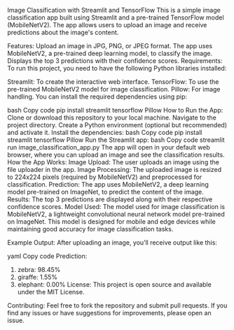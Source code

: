 Image Classification with Streamlit and TensorFlow
This is a simple image classification app built using Streamlit and a pre-trained TensorFlow model (MobileNetV2). The app allows users to upload an image and receive predictions about the image's content.

Features:
Upload an image in JPG, PNG, or JPEG format.
The app uses MobileNetV2, a pre-trained deep learning model, to classify the image.
Displays the top 3 predictions with their confidence scores.
Requirements:
To run this project, you need to have the following Python libraries installed:

Streamlit: To create the interactive web interface.
TensorFlow: To use the pre-trained MobileNetV2 model for image classification.
Pillow: For image handling.
You can install the required dependencies using pip:

bash
Copy code
pip install streamlit tensorflow Pillow
How to Run the App:
Clone or download this repository to your local machine.
Navigate to the project directory.
Create a Python environment (optional but recommended) and activate it.
Install the dependencies:
bash
Copy code
pip install streamlit tensorflow Pillow
Run the Streamlit app:
bash
Copy code
streamlit run image_classification_app.py
The app will open in your default web browser, where you can upload an image and see the classification results.
How the App Works:
Image Upload: The user uploads an image using the file uploader in the app.
Image Processing: The uploaded image is resized to 224x224 pixels (required by MobileNetV2) and preprocessed for classification.
Prediction: The app uses MobileNetV2, a deep learning model pre-trained on ImageNet, to predict the content of the image.
Results: The top 3 predictions are displayed along with their respective confidence scores.
Model Used:
The model used for image classification is MobileNetV2, a lightweight convolutional neural network model pre-trained on ImageNet. This model is designed for mobile and edge devices while maintaining good accuracy for image classification tasks.

Example Output:
After uploading an image, you’ll receive output like this:

yaml
Copy code
Prediction:
1. zebra: 98.45%
2. giraffe: 1.55%
3. elephant: 0.00%
License:
This project is open source and available under the MIT License.

Contributing:
Feel free to fork the repository and submit pull requests. If you find any issues or have suggestions for improvements, please open an issue.
